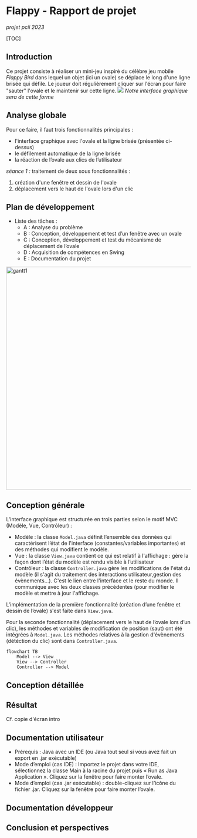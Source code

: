 Flappy - Rapport de projet
===
*projet pcii 2023*



[TOC]

## Introduction

Ce projet consiste à réaliser un mini-jeu inspiré du célèbre jeu mobile *Flappy Bird* dans lequel un objet (ici un ovale) se déplace le long d'une ligne brisée qui défile.
Le joueur doit régulièrement cliquer sur l'écran pour faire "sauter" l'ovale et le maintenir sur cette ligne.
![](https://i.imgur.com/0NH8QrR.png)
*Notre interface graphique sera de cette forme*


Analyse globale
---

Pour ce faire, il faut trois fonctionnalités principales : 
- l'interface graphique avec l'ovale et la ligne brisée (présentée ci-dessus)
- le défilement automatique de la ligne brisée
- la réaction de l’ovale aux clics de l’utilisateur

*séance 1 :* traitement de deux sous fonctionnalités : 
1. création d'une fenêtre et dessin de l'ovale
2. déplacement vers le haut de l'ovale lors d'un clic


Plan de développement
---
- Liste des tâches : 
    * A : Analyse du problème
    * B : Conception, développement et test d’un fenêtre avec un ovale
    * C : Conception, développement et test du mécanisme de déplacement de l’ovale
    * D : Acquisition de compétences en Swing
    * E : Documentation du projet


<img width="607" alt="gantt1" src="https://user-images.githubusercontent.com/77997318/214963990-1480cc53-88f7-4dbc-9a3d-6fe29ebf57f2.png">

Conception générale
---
L'interface graphique est structurée en trois parties selon le motif MVC (Modèle, Vue, Contrôleur) : 
- Modèle : la classe `Model.java` définit l’ensemble des données qui caractérisent l’état de l'interface (constantes/variables importantes) et des méthodes qui modifient le modèle.
- Vue : la classe `View.java` contient ce qui est relatif à l'affichage : gère la façon dont l’état du modèle est rendu visible à l’utilisateur
- Contrôleur : la classe `Controller.java` gère les modifications de l'état du modèle (il s'agit du traitement des interactions utilisateur,gestion des évènements...). C'est le lien entre l'interface et le reste du monde. Il communique avec les deux classes précédentes (pour modifier le modèle et mettre à jour l'affichage.


L'implémentation de la première fonctionnalité (création d’une fenêtre et dessin de l’ovale) s'est faite dans `View.java`.

Pour la seconde fonctionnalité (déplacement vers le haut de l’ovale lors d’un clic), les méthodes et variables de modification de position (saut) ont été intégrées à `Model.java`. Les méthodes relatives à la gestion d'évènements (détéction du clic) sont dans `Controller.java`.


```mermaid
flowchart TB
    Model --> View 
    View --> Controller
    Controller --> Model

```

Conception détaillée
---

Résultat
---

Cf. copie d'écran intro

Documentation utilisateur
---
* Prérequis : Java avec un IDE (ou Java tout seul si vous avez fait un export en .jar exécutable)
* Mode d’emploi (cas IDE) : Importez le projet dans votre IDE, sélectionnez la classe Main à la racine du projet puis « Run as Java Application ». Cliquez sur la fenêtre pour faire monter l’ovale.
* Mode d’emploi (cas .jar exécutable) : double-cliquez sur l’icône du fichier .jar. Cliquez sur la fenêtre pour faire monter l’ovale.

Documentation développeur
---

Conclusion et perspectives
---
